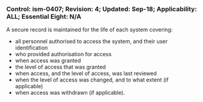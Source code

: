 ### Control: ism-0407; Revision: 4; Updated: Sep-18; Applicability: ALL; Essential Eight: N/A
<p>A secure record is maintained for the life of each system covering:</p>
                  <ul>
                     <li>all personnel authorised to access the system, and their user identification</li>
                     <li>who provided authorisation for access</li>
                     <li>when access was granted</li>
                     <li>the level of access that was granted</li>
                     <li>when access, and the level of access, was last reviewed</li>
                     <li>when the level of access was changed, and to what extent (if applicable)</li>
                     <li>when access was withdrawn (if applicable).</li>
                  </ul>